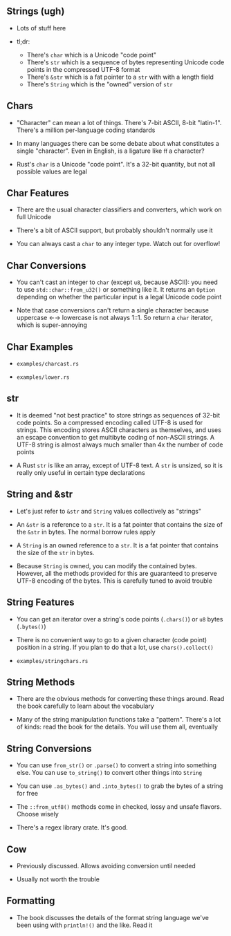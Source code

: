 ## Strings (ugh)

* Lots of stuff here

* tl;dr:

  * There's `char` which is a Unicode "code point"
  * There's `str` which is a sequence of bytes representing
    Unicode code points in the compressed UTF-8 format
  * There's `&str` which is a fat pointer to a `str` with
    with a length field
  * There's `String` which is the "owned" version of `str`
  
## Chars

* "Character" can mean a lot of things. There's 7-bit ASCII,
  8-bit "latin-1". There's a million per-language coding
  standards
   
* In many languages there can be some debate about what
  constitutes a single "character". Even in English, is
  a ligature like `ﬀ` a character?

* Rust's `char` is a Unicode "code point". It's a 32-bit
  quantity, but not all possible values are legal
  
## Char Features

* There are the usual character classifiers and converters,
  which work on full Unicode
  
* There's a bit of ASCII support, but probably shouldn't
  normally use it

* You can always cast a `char` to any integer type. Watch
  out for overflow!

## Char Conversions

* You can't cast an integer to `char` (except `u8`, because
  ASCII): you need to use `std::char::from_u32()` or
  something like it. It returns an `Option` depending on
  whether the particular input is a legal Unicode code point

* Note that case conversions can't return a single character
  because uppercase ←→ lowercase is not always 1::1. So
  return a `char` iterator, which is super-annoying

## Char Examples

* `examples/charcast.rs`

* `examples/lower.rs`

## str

* It is deemed "not best practice" to store strings as
  sequences of 32-bit code points. So a compressed encoding
  called UTF-8 is used for strings. This encoding stores
  ASCII characters as themselves, and uses an escape
  convention to get multibyte coding of non-ASCII strings.
  A UTF-8 string is almost always much smaller than 4x the
  number of code points

* A Rust `str` is like an array, except of UTF-8 text. A
  `str` is unsized, so it is really only useful in certain
  type declarations
  
## String and &str

* Let's just refer to `&str` and `String` values
  collectively as "strings"

* An `&str` is a reference to a `str`. It is a fat pointer
  that contains the size of the `&str` in bytes. The normal
  borrow rules apply

* A `String` is an owned reference to a `str`. It is a
  fat pointer that contains the size of the `str` in bytes.

* Because `String` is owned, you can modify the contained
  bytes. However, all the methods provided for this are
  guaranteed to preserve UTF-8 encoding of the bytes. This
  is carefully tuned to avoid trouble
  
## String Features

* You can get an iterator over a string's code points
  (`.chars()`) or `u8` bytes (`.bytes()`)

* There is no convenient way to go to a given character
  (code point) position in a string. If you plan to do that
  a lot, use `chars().collect()`

* `examples/stringchars.rs`

## String Methods

* There are the obvious methods for converting these things
  around. Read the book carefully to learn about the
  vocabulary
  
* Many of the string manipulation functions take a "pattern".
  There's a lot of kinds: read the book for the
  details. You will use them all, eventually

## String Conversions

* You can use `from_str()` or `.parse()` to convert a string
  into something else. You can use `to_string()` to convert
  other things into `String`
  
* You can use `.as_bytes()` and `.into_bytes()` to grab
  the bytes of a string for free
  
* The `::from_utf8()` methods come in checked, lossy and
  unsafe flavors. Choose wisely

* There's a regex library crate. It's good.

## Cow

* Previously discussed. Allows avoiding conversion until
  needed

* Usually not worth the trouble

## Formatting

* The book discusses the details of the format string
  language we've been using with `println!()` and the
  like. Read it
